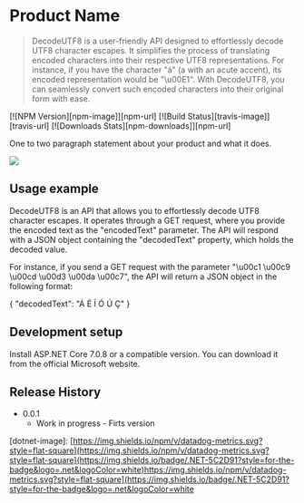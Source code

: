 # Product Name
> DecodeUTF8 is a user-friendly API designed to effortlessly decode UTF8 character escapes. It simplifies the process of translating encoded characters into their respective UTF8 representations.
> For instance, if you have the character "á" (a with an acute accent), its encoded representation would be "\u00E1". With DecodeUTF8, you can seamlessly convert such encoded characters into their
> original form with ease.

[![NPM Version][npm-image]][npm-url]
[![Build Status][travis-image]][travis-url]
[![Downloads Stats][npm-downloads]][npm-url]

One to two paragraph statement about your product and what it does.

![](header.png)



## Usage example

DecodeUTF8 is an API that allows you to effortlessly decode UTF8 character escapes. It operates through a GET request, where you provide the encoded text as the "encodedText" parameter. The API will respond with a JSON object containing the "decodedText" property, which holds the decoded value.

For instance, if you send a GET request with the parameter "\u00c1 \u00c9 \u00cd \u00d3 \u00da \u00c7", the API will return a JSON object in the following format:

{
"decodedText": "Á É Í Ó Ú Ç"
}

## Development setup


Install ASP.NET Core 7.0.8 or a compatible version. You can download it from the official Microsoft website.

## Release History


* 0.0.1
    * Work in progress - Firts version





<!-- Markdown link & img dfn's -->
[dotnet-image]: [https://img.shields.io/npm/v/datadog-metrics.svg?style=flat-square](https://img.shields.io/npm/v/datadog-metrics.svg?style=flat-square](https://img.shields.io/badge/.NET-5C2D91?style=for-the-badge&logo=.net&logoColor=white)https://img.shields.io/npm/v/datadog-metrics.svg?style=flat-square](https://img.shields.io/badge/.NET-5C2D91?style=for-the-badge&logo=.net&logoColor=white


